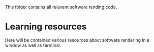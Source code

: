 This folder contains all relevant software rending code.


# Learning resources
Here will be contained various resources about software rendering in a window as well as terminal.